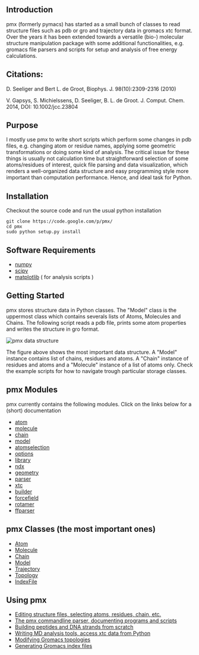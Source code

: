 ## Introduction ##

pmx (formerly pymacs) has started as a small bunch of classes to read structure files such as pdb or gro and trajectory data in gromacs xtc format. Over the years it has been extended
towards a versatile (bio-) molecular structure manipulation package with some additional functionalities, e.g. gromacs file parsers and scripts for setup and analysis of free energy calculations.

## Citations: ##

D. Seeliger and Bert L. de Groot, Biophys. J. 98(10):2309-2316 (2010)

V. Gapsys, S. Michielssens, D. Seeliger, B. L. de Groot. J. Comput. Chem. 2014, DOI: 10.1002/jcc.23804


## Purpose ##

I mostly use pmx to write short scripts which perform some changes in pdb files, e.g. changing atom or residue names, applying some geometric transformations or doing some kind of analysis. The critical issue for these things is usually not calculation time but straightforward selection of some atoms/residues of interest, quick file parsing and data visualization, which renders a well-organized data structure and easy programming style more important than computation performance. Hence, and ideal task for Python.

## Installation ##

Checkout the source code and run the usual python installation
```
git clone https://code.google.com/p/pmx/
cd pmx 
sudo python setup.py install
```

## Software Requirements ##

  * [numpy](http://numpy.scipy.org/)
  * [scipy](http://www.scipy.org/)
  * [matplotlib](http://matplotlib.org/) ( for analysis scripts )

## Getting Started ##

pmx stores structure data in Python classes. The "Model" class is the uppermost class
which contains severals lists of Atoms, Molecules and Chains.
The following script reads a pdb file, prints some atom properties and writes the structure in gro format.

<img src='http://pmx.googlecode.com/files/pmx_data.jpg' alt='pmx data structure' />

The figure above shows the most important data structure. A "Model" instance contains list of chains, residues and atoms. A "Chain" instance of residues and atoms and a "Molecule" instance of a list of atoms only. Check the example scripts for how to navigate trough particular storage classes.

## pmx Modules ##
pmx currently contains the following modules. Click on the links below for a (short) documentation

  * [atom](pmx_atom.md)
  * [molecule](pmx_molecule.md)
  * [chain](pmx_chain.md)
  * [model](model.md)
  * [atomselection](pmx_atomselection.md)
  * [options](pmx_options.md)
  * [library](pmx_library.md)
  * [ndx](pmx_ndx.md)
  * [geometry](pmx_geometry.md)
  * [parser](pmx_parser.md)
  * [xtc](pmx_xtc.md)
  * [builder](pmx_builder.md)
  * [forcefield](pmx_forcefield.md)
  * [rotamer](pmx_rotamer.md)
  * [ffparser](pmx_ffparser.md)


## pmx Classes (the most important ones) ##

  * [Atom](pmx_atom.md)
  * [Molecule](pmx_molecule.md)
  * [Chain](pmx_chain.md)
  * [Model](model.md)
  * [Trajectory](pmx_trajectory.md)
  * [Topology](pmx_topology.md)
  * [IndexFile](pmx_indexfile.md)

## Using pmx ##

  * [Editing structure files, selecting atoms, residues, chain, etc.](editstruct.md)
  * [The pmx commandline parser, documenting programs and scripts](pmx_options.md)
  * [Building peptides and DNA strands from scratch](builder.md)
  * [Writing MD analysis tools, access xtc data from Python](trx.md)
  * [Modifying Gromacs topologies](topol.md)
  * [Generating Gromacs index files](pmx_indexfile.md)